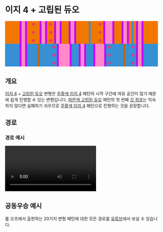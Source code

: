 # 이지 4 + 고립된 듀오

![Easy 4 + Isolated Duo](../images/variations/easy-4-isolated-duo.jpg)

## 개요

[이지 4](../rolls/easy-4.md#주황색-패턴) + [고립된 듀오](../rolls/isolated-duo.md#파란색-패턴) 변형은 [주황색 이지 4](../rolls/easy-4.md#주황색-패턴) 패턴의 시작 구간에 여유 공간이 많기 때문에 쉽게 진행할 수 있는 변형입니다. [파란색 고립된 듀오](../rolls/isolated-duo.md#파란색-패턴) 패턴의 첫 번째 [갓 점프](../advanced/isolated-duo-god-jumps.md)는 익숙하지 않다면 실패하기 쉬우므로 [주황색 이지 4](../rolls/easy-4.md#주황색-패턴) 패턴으로 진행하는 것을 권장합니다.

## 경로

### 경로 예시

<video controls>
  <source src="../../images/variations/easy-4-isolated-duo-standard-path.mp4" type="video/mp4">
</video>

## 공동우승 예시

롤 오프에서 출현하는 20가지 변형 패턴에 대한 모든 경로를 [유튜브](https://www.youtube.com/playlist?list=PLG_QNSp9ZgJLWYSNl4vY26VJCZeOQHO1F)에서 보실 수 있습니다.
